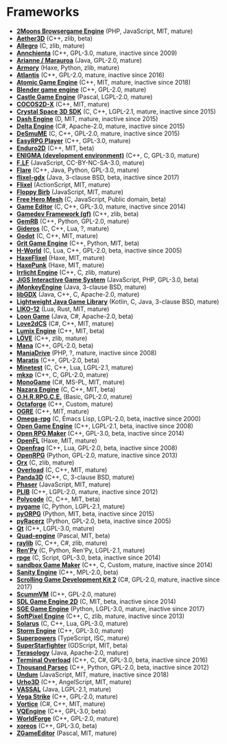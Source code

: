 [comment]: # (autogenerated content, do not edit)
# Frameworks

- **[2Moons Browsergame Engine](../2moons_browsergame_engine.md)** (PHP, JavaScript, MIT, mature)
- **[Aether3D](../aether3d.md)** (C++, zlib, beta)
- **[Allegro](../allegro.md)** (C, zlib, mature)
- **[Annchienta](../annchienta.md)** (C++, GPL-3.0, mature, inactive since 2009)
- **[Arianne / Marauroa](../arianne_marauroa.md)** (Java, GPL-2.0, mature)
- **[Armory](../armory.md)** (Haxe, Python, zlib, mature)
- **[Atlantis](../atlantis.md)** (C++, GPL-2.0, mature, inactive since 2016)
- **[Atomic Game Engine](../atomic_game_engine.md)** (C++, MIT, mature, inactive since 2018)
- **[Blender game engine](../blender_game_engine.md)** (C++, GPL-2.0, mature)
- **[Castle Game Engine](../castle_game_engine.md)** (Pascal, LGPL-2.0, mature)
- **[COCOS2D-X](../cocos2d-x.md)** (C++, MIT, mature)
- **[Crystal Space 3D SDK](../crystal_space_3d_sdk.md)** (C, C++, LGPL-2.1, mature, inactive since 2015)
- **[Dash Engine](../dash_engine.md)** (D, MIT, mature, inactive since 2015)
- **[Delta Engine](../delta_engine.md)** (C#, Apache-2.0, mature, inactive since 2015)
- **[DeSmuME](../desmume.md)** (C, C++, GPL-2.0, mature, inactive since 2015)
- **[EasyRPG Player](../easyrpg_player.md)** (C++, GPL-3.0, mature)
- **[Enduro2D](../enduro2d.md)** (C++, MIT, beta)
- **[ENIGMA (development environment)](../enigma_development_environment.md)** (C++, C, GPL-3.0, mature)
- **[F.LF](../flf.md)** (JavaScript, CC-BY-NC-SA-3.0, mature)
- **[Flare](../flare.md)** (C++, Java, Python, GPL-3.0, mature)
- **[flixel-gdx](../flixel-gdx.md)** (Java, 3-clause BSD, beta, inactive since 2017)
- **[Flixel](../flixel.md)** (ActionScript, MIT, mature)
- **[Floppy Birb](../floppy_birb.md)** (JavaScript, MIT, mature)
- **[Free Hero Mesh](../free_hero_mesh.md)** (C, JavaScript, Public domain, beta)
- **[Game Editor](../game_editor.md)** (C, C++, GPL-3.0, mature, inactive since 2014)
- **[Gamedev Framework (gf)](../gamedev_framework_gf.md)** (C++, zlib, beta)
- **[GemRB](../gemrb.md)** (C++, Python, GPL-2.0, mature)
- **[Gideros](../gideros.md)** (C, C++, Lua, ?, mature)
- **[Godot](../godot.md)** (C, C++, MIT, mature)
- **[Grit Game Engine](../grit_game_engine.md)** (C++, Python, MIT, beta)
- **[H-World](../h-world.md)** (C, Lua, C++, GPL-2.0, beta, inactive since 2005)
- **[HaxeFlixel](../haxeflixel.md)** (Haxe, MIT, mature)
- **[HaxePunk](../haxepunk.md)** (Haxe, MIT, mature)
- **[Irrlicht Engine](../irrlicht_engine.md)** (C++, C, zlib, mature)
- **[JiGS Interactive Game System](../jigs_interactive_game_system.md)** (JavaScript, PHP, GPL-3.0, beta)
- **[jMonkeyEngine](../jmonkeyengine.md)** (Java, 3-clause BSD, mature)
- **[libGDX](../libgdx.md)** (Java, C++, C, Apache-2.0, mature)
- **[Lightweight Java Game Library](../lightweight_java_game_library.md)** (Kotlin, C, Java, 3-clause BSD, mature)
- **[LIKO-12](../liko-12.md)** (Lua, Rust, MIT, mature)
- **[Loon Game](../loon_game.md)** (Java, C#, Apache-2.0, beta)
- **[Love2dCS](../love2dcs.md)** (C#, C++, MIT, mature)
- **[Lumix Engine](../lumix_engine.md)** (C++, MIT, beta)
- **[LÖVE](../love.md)** (C++, zlib, mature)
- **[Mana](../mana.md)** (C++, GPL-2.0, beta)
- **[ManiaDrive](../maniadrive.md)** (PHP, ?, mature, inactive since 2008)
- **[Maratis](../maratis.md)** (C++, GPL-2.0, beta)
- **[Minetest](../minetest.md)** (C, C++, Lua, LGPL-2.1, mature)
- **[mkxp](../mkxp.md)** (C++, C, GPL-2.0, mature)
- **[MonoGame](../monogame.md)** (C#, MS-PL, MIT, mature)
- **[Nazara Engine](../nazara_engine.md)** (C, C++, MIT, beta)
- **[O.H.R.RPG.C.E.](../ohrrpgce.md)** (Basic, GPL-2.0, mature)
- **[Octaforge](../octaforge.md)** (C++, Custom, mature)
- **[OGRE](../ogre.md)** (C++, MIT, mature)
- **[Omega-rpg](../omega-rpg.md)** (C, Emacs Lisp, LGPL-2.0, beta, inactive since 2000)
- **[Open Game Engine](../open_game_engine.md)** (C++, LGPL-2.1, beta, inactive since 2008)
- **[Open RPG Maker](../open_rpg_maker.md)** (C++, GPL-3.0, beta, inactive since 2014)
- **[OpenFL](../openfl.md)** (Haxe, MIT, mature)
- **[Openfrag](../openfrag.md)** (C++, Lua, GPL-2.0, beta, inactive since 2008)
- **[OpenRPG](../openrpg.md)** (Python, GPL-2.0, mature, inactive since 2013)
- **[Orx](../orx.md)** (C, zlib, mature)
- **[Overload](../overload.md)** (C, C++, MIT, mature)
- **[Panda3D](../panda3d.md)** (C++, C, 3-clause BSD, mature)
- **[Phaser](../phaserio.md)** (JavaScript, MIT, mature)
- **[PLIB](../plib.md)** (C++, LGPL-2.0, mature, inactive since 2012)
- **[Polycode](../polycode.md)** (C, C++, MIT, beta)
- **[pygame](../pygame.md)** (C, Python, LGPL-2.1, mature)
- **[pyORPG](../pyorpg.md)** (Python, MIT, beta, inactive since 2015)
- **[pyRacerz](../pyracerz.md)** (Python, GPL-2.0, beta, inactive since 2005)
- **[Qt](../qt.md)** (C++, LGPL-3.0, mature)
- **[Quad-engine](../quad-engine.md)** (Pascal, MIT, beta)
- **[raylib](../raylib.md)** (C, C++, C#, zlib, mature)
- **[Ren'Py](../renpy.md)** (C, Python, Ren'Py, LGPL-2.1, mature)
- **[rpge](../rpge.md)** (C, Script, GPL-3.0, beta, inactive since 2014)
- **[sandbox Game Maker](../sandbox_game_maker.md)** (C++, C, Custom, mature, inactive since 2014)
- **[Sanity Engine](../sanity_engine.md)** (C++, MPL-2.0, beta)
- **[Scrolling Game Development Kit 2](../scrolling_game_development_kit_2.md)** (C#, GPL-2.0, mature, inactive since 2017)
- **[ScummVM](../scummvm.md)** (C++, GPL-2.0, mature)
- **[SDL Game Engine 2D](../sdl_game_engine_2d.md)** (C, MIT, beta, inactive since 2014)
- **[SGE Game Engine](../sge_game_engine.md)** (Python, LGPL-3.0, mature, inactive since 2017)
- **[SoftPixel Engine](../softpixel_engine.md)** (C++, C, zlib, mature, inactive since 2013)
- **[Solarus](../solarus.md)** (C, C++, Lua, GPL-3.0, mature)
- **[Storm Engine](../storm_engine.md)** (C++, GPL-3.0, mature)
- **[Superpowers](../superpowers.md)** (TypeScript, ISC, mature)
- **[SuperStarfighter](../superstarfighter.md)** (GDScript, MIT, beta)
- **[Terasology](../terasology.md)** (Java, Apache-2.0, mature)
- **[Terminal Overload](../terminal_overload.md)** (C++, C, C#, GPL-3.0, beta, inactive since 2016)
- **[Thousand Parsec](../thousand_parsec.md)** (C++, Python, GPL-2.0, beta, inactive since 2012)
- **[Undum](../undum.md)** (JavaScript, MIT, mature, inactive since 2018)
- **[Urho3D](../urho3d.md)** (C++, AngelScript, MIT, mature)
- **[VASSAL](../vassal.md)** (Java, LGPL-2.1, mature)
- **[Vega Strike](../vega_strike.md)** (C++, GPL-2.0, mature)
- **[Vortice](../vortice.md)** (C#, C++, MIT, mature)
- **[VQEngine](../vqengine.md)** (C++, GPL-3.0, beta)
- **[WorldForge](../worldforge.md)** (C++, GPL-2.0, mature)
- **[xoreos](../xoreos.md)** (C++, GPL-3.0, beta)
- **[ZGameEditor](../zgameeditor.md)** (Pascal, MIT, mature)